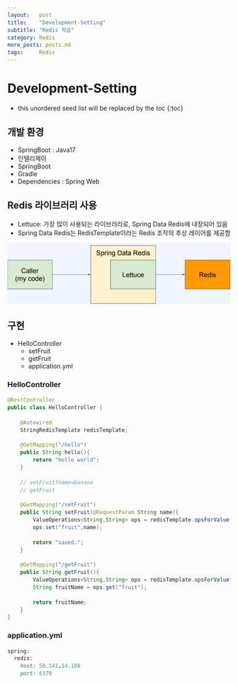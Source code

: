 ```yaml
---
layout:   post
title:    "Development-Setting"
subtitle: "Redis 학습"
category: Redis
more_posts: posts.md
tags:     Redis
---
```

# Development-Setting

<!--more-->
<!-- Table of contents -->
* this unordered seed list will be replaced by the toc
{:toc}

## 개발 환경
- SpringBoot : Java17
- 인텔리제이
- SpringBoot
- Gradle
- Dependencies : Spring Web

## Redis 라이브러리 사용
- Lettuce: 가장 많이 사용되는 라이브러리로, Spring Data Redis에 내장되어 있음
- Spring Data Redis는 RedisTemplate이라는 Redis 조작의 추상 레이어를 제공함

![Alt text](/assets/img/redis/3-1.png)

## 구현
- HelloController
  - setFruit
  - getFruit
  - application.yml

### HelloController

``` java
@RestController
public class HelloController {

    @Autowired
    StringRedisTemplate redisTemplate;

    @GetMapping("/hello")
    public String hello(){
        return "hello world";
    }

    // setFruit?name=banana
    // getFruit

    @GetMapping("/setFruit")
    public String setFruit(@RequestParam String name){
        ValueOperations<String,String> ops = redisTemplate.opsForValue();
        ops.set("fruit",name);

        return "saved.";
    }

    @GetMapping("/getFruit")
    public String getFruit(){
        ValueOperations<String,String> ops = redisTemplate.opsForValue();
        String fruitName = ops.get("fruit");

        return fruitName;
    }
}
```

### application.yml

``` ruby
spring:
  redis:
    host: 58.141.14.108
    port: 6379
```